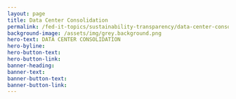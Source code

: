 ```yaml
---
layout: page
title: Data Center Consolidation
permalink: /fed-it-topics/sustainability-transparency/data-center-consolidation/
background-image: /assets/img/grey.background.png
hero-text: DATA CENTER CONSOLIDATION
hero-byline:
hero-button-text:
hero-button-link:
banner-heading:
banner-text:
banner-button-text:
banner-button-link:
---
```


